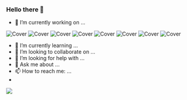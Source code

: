 ### Hello there 👋

<!--
**AllanArdes/AllanArdes** is a ✨ _special_ ✨ repository because its `README.md` (this file) appears on your GitHub profile.

Here are some ideas to get you started:
-->

- 🔭 I’m currently working on ...

![Cover](https://camo.githubusercontent.com/49fbb99f92674cc6825349b154b65aaf4064aec465d61e8e1f9fb99da3d922a1/68747470733a2f2f696d672e736869656c64732e696f2f62616467652f68746d6c352d2532334533344632362e7376673f7374796c653d666f722d7468652d6261646765266c6f676f3d68746d6c35266c6f676f436f6c6f723d7768697465)
![Cover](https://camo.githubusercontent.com/e6b67b27998fca3bccf4c0ee479fc8f9de09d91f389cccfbe6cb1e29c10cfbd7/68747470733a2f2f696d672e736869656c64732e696f2f62616467652f637373332d2532333135373242362e7376673f7374796c653d666f722d7468652d6261646765266c6f676f3d63737333266c6f676f436f6c6f723d7768697465)
![Cover](https://camo.githubusercontent.com/8849f369ac031cc842a4ab4248c7f7db6a4b593cad1f2d1c01d3aeb6f0f8dca7/68747470733a2f2f696d672e736869656c64732e696f2f62616467652f536173732d4343363639393f7374796c653d666f722d7468652d6261646765266c6f676f3d73617373266c6f676f436f6c6f723d7768697465)
![Cover](https://camo.githubusercontent.com/146641825a4dcaf7d047629441f6596b8d9d7327ec8c8104ea54d3b6aa1080b3/68747470733a2f2f696d672e736869656c64732e696f2f62616467652f4a6176615363726970742d4637444631453f7374796c653d666f722d7468652d6261646765266c6f676f3d6a617661736372697074266c6f676f436f6c6f723d7768697465)
![Cover](https://camo.githubusercontent.com/ab4c3c731a174a63df861f7b118d6c8a6c52040a021a552628db877bd518fe84/68747470733a2f2f696d672e736869656c64732e696f2f62616467652f72656163742d2532333230323332612e7376673f7374796c653d666f722d7468652d6261646765266c6f676f3d7265616374266c6f676f436f6c6f723d253233363144414642)
![Cover](https://camo.githubusercontent.com/4f9d20f3a284d2f6634282f61f82a62e99ee9906537dc9859decfdc9efbb51ec/68747470733a2f2f696d672e736869656c64732e696f2f62616467652f52656163745f526f757465722d4341343234353f7374796c653d666f722d7468652d6261646765266c6f676f3d72656163742d726f75746572266c6f676f436f6c6f723d7768697465)
![Cover](https://camo.githubusercontent.com/b768ae6e4f89b74512e6de02a8367fd71465bc3d88ef1cf2f1622e2017c32bea/68747470733a2f2f696d672e736869656c64732e696f2f62616467652f626f6f7473747261702d2532333536334437432e7376673f7374796c653d666f722d7468652d6261646765266c6f676f3d626f6f747374726170266c6f676f436f6c6f723d7768697465)
![Cover](https://camo.githubusercontent.com/9a7c7ebbabb2096c0ad0cac6f64bc9fe93f4954a3ae3f51d6f3e076ba462aab1/68747470733a2f2f696d672e736869656c64732e696f2f62616467652f72656475782d2532333539336438382e7376673f7374796c653d666f722d7468652d6261646765266c6f676f3d7265647578266c6f676f436f6c6f723d7768697465)

- 🌱 I’m currently learning ...
- 👯 I’m looking to collaborate on ...
- 🤔 I’m looking for help with ...
- 💬 Ask me about ...
- 📫 How to reach me: ...
- 
[<img src="https://camo.githubusercontent.com/a80d00f23720d0bc9f55481cfcd77ab79e141606829cf16ec43f8cacc7741e46/68747470733a2f2f696d672e736869656c64732e696f2f62616467652f4c696e6b6564496e2d3030373742353f7374796c653d666f722d7468652d6261646765266c6f676f3d6c696e6b6564696e266c6f676f436f6c6f723d7768697465">](https://www.linkedin.com/in/allan-ardes/)
